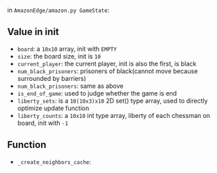  in `AmazonEdge/amazon.py GameState`:

## Value in init

* `board`: a `10x10` array, init with `EMPTY`
* `size`: the board size, init is `10`
* `current_player`: the current player, init is also the first, is black
* `num_black_prisoners`: prisoners of black(cannot move because surrounded by barriers)
* `num_black_prisoners`: same as above
* `is_end_of_game`: used to judge whether the game is end
* `liberty_sets`: is a `10(10x3)x10` 2D set() type array, used to directly optimize update function
* `liberty_counts`: a `10x10` int type array, liberty of each chessman on board, init with `-1`


## Function

* `_create_neighbors_cache`: